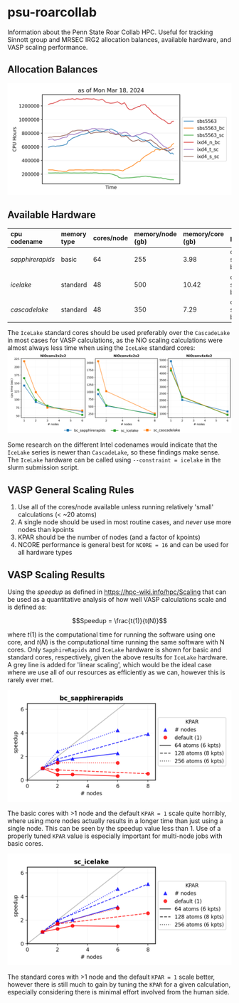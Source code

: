 # psu-roarcollab

Information about the Penn State Roar Collab HPC. Useful for tracking Sinnott group and MRSEC IRG2 allocation balances, available hardware, and VASP scaling performance.

## Allocation Balances
![plot](/results/alloc_balances.png)

## Available Hardware
|cpu codename       |memory type|cores/node |memory/node (gb)   |memory/core (gb)   |partitions             |
|:---               |:---       |:---       |:---               |:---               |:---                   |
|*sapphirerapids*   |basic      |64         |255                |3.98               |open, sla-prio, burst  |
|*icelake*          |standard   |48         |500                |10.42              |open, sla-prio, burst  |
|*cascadelake*      |standard   |48         |350                |7.29               |open, sla-prio, burst  |

The `IceLake` standard cores should be used preferably over the `CascadeLake` in most cases for VASP calculations, as the NiO scaling calculations were almost always less time when using the `IceLake` standard cores:
![plot](./results/kpar_times_allNiO.png)

Some research on the different Intel codenames would indicate that the `IceLake` series is newer than `CascadeLake`, so these findings make sense. The `IceLake` hardware can be called using `--constraint = icelake` in the slurm submission script.

## VASP General Scaling Rules
1. Use all of the cores/node available unless running relatively 'small' calculations (< ~20 atoms)
2. A single node should be used in most routine cases, and *never* use more nodes than kpoints
3. KPAR should be the number of nodes (and a factor of kpoints)
4. NCORE performance is general best for `NCORE = 16` and can be used for all hardware types

## VASP Scaling Results
Using the *speedup* as defined in https://hpc-wiki.info/hpc/Scaling that can be used as a quantitative analysis of how well VASP calculations scale and is defined as:

$$Speedup = \frac{t(1)}{t(N)}$$

where $t(1)$ is the computational time for running the software using one core, and $t(N)$ is the computational time running the same software with N cores. Only `SapphireRapids` and `IceLake` hardware is shown for basic and standard cores, respectively, given the above results for `IceLake` hardware. A grey line is added for 'linear scaling', which would be the ideal case where we use all of our resources as efficiently as we can, however this is rarely ever met.

![plot](./results/kpar_speedup_bc_sapphirerapids.png)

The basic cores with >1 node and the default `KPAR = 1` scale quite horribly, where using more nodes actually results in a longer time than just using a single node. This can be seen by the speedup value less than 1. Use of a properly tuned `KPAR` value is especially important for multi-node jobs with basic cores.

![plot](./results/kpar_speedup_sc_icelake.png)

The standard cores with >1 node and the default `KPAR = 1` scale better, however there is still much to gain by tuning the `KPAR` for a given calculation, especially considering there is minimal effort involved from the human side.